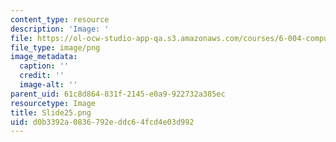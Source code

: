```yaml
---
content_type: resource
description: 'Image: '
file: https://ol-ocw-studio-app-qa.s3.amazonaws.com/courses/6-004-computation-structures-spring-2017/d0b3392a0836792eddc64fcd4e03d992_Slide25.png
file_type: image/png
image_metadata:
  caption: ''
  credit: ''
  image-alt: ''
parent_uid: 61c8d864-831f-2145-e0a9-922732a385ec
resourcetype: Image
title: Slide25.png
uid: d0b3392a-0836-792e-ddc6-4fcd4e03d992
---
```


